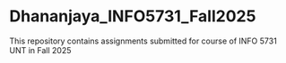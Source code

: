 # Dhananjaya_INFO5731_Fall2025
This repository contains assignments submitted for course of INFO 5731 UNT in Fall 2025
